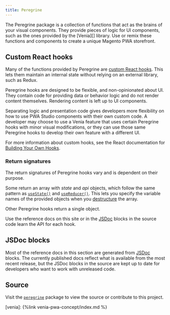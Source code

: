 ```yaml
---
title: Peregrine
---
```


The Peregrine package is a collection of functions that act as the brains of your visual components.
They provide pieces of logic for UI components, such as the ones provided by the [Venia][] library.
Use or remix these functions and components to create a unique Magento PWA storefront.

## Custom React hooks

Many of the functions provided by Peregrine are [custom React hooks][].
This lets them maintain an internal state without relying on an external library, such as Redux.

Peregrine hooks are designed to be flexible, and non-opinionated about UI.
They contain code for providing data or behavior logic and do not render content themselves.
Rendering content is left up to UI components.

Separating logic and presentation code gives developers more flexibility on how to use PWA Studio components with their own custom code.
A developer may choose to use a Venia feature that uses certain Peregrine hooks with minor visual modifications, or
they can use those same Peregrine hooks to develop their own feature with a different UI.

For more information about custom hooks, see the React documentation for [Building Your Own Hooks][].

### Return signatures

The return signatures of Peregrine hooks vary and is dependent on their purpose.

Some return an array with *state* and *api* objects, which follow the same pattern as [`useState()`][] and [`useReducer()`].
This lets you specify the variable names of the provided objects when you [destructure][] the array.

Other Peregrine hooks return a single object.

Use the reference docs on this site or in the [JSDoc][] blocks in the source code learn the API for each hook.

## JSDoc blocks

Most of the reference docs in this section are generated from [JSDoc][] blocks.
The currently published docs reflect what is available from the most recent release, but
the JSDoc blocks in the source are kept up to date for developers who want to work with unreleased code.

## Source

Visit the [`peregrine`][] package to view the source or contribute to this project.

[venia]: {%link venia-pwa-concept/index.md %}

[`peregrine`]: https://github.com/magento/pwa-studio/tree/master/packages/peregrine
[custom react hooks]: https://reactjs.org/docs/hooks-custom.html
[destructure]: https://developer.mozilla.org/en-US/docs/Web/JavaScript/Reference/Operators/Destructuring_assignment
[jsdoc]: https://devdocs.io/jsdoc/
[`usestate()`]: https://reactjs.org/docs/hooks-reference.html#usestate
[`usereducer()`]: https://reactjs.org/docs/hooks-reference.html#usereducer
[building your own hooks]: https://reactjs.org/docs/hooks-custom.html
